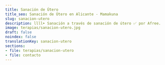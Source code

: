 ```yaml
---
title: Sanación de Útero
title_seo: Sanación de Útero en Alicante - Mamakuna
slug: sanacion-utero
description: llll➤ Sanación a través de sanación de útero ✅ por Afree.
image: terapias/sanacion-utero.jpg
draft: false
noindex: false
translationKey: sanacion-utero
sections:
- file: terapias/sanacion-utero
- file: contacto
---
```

